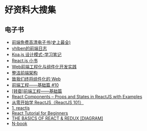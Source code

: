 # 好资料大搜集

## 电子书

* [前端免费高清电子书(史上最全)][1]
* [yhlben的前端日志][2]
* [Koa.js 设计模式-学习笔记][3]
* [React.js 小书][4]
* [Web前端工程化与组件化开发实践][5]
* [整洁前端架构][6]
* [致我们终将组件化的 Web][7]
* [前端工程——基础篇 #10][8]
* [[转载]前端工程——基础篇][9]
* [React Components – Props and States in ReactJS with Examples][10]
* [从零开始学 ReactJS（ReactJS 101）][11]
* [1. reactjs][12]
* [React Tutorial for Beginners][13]
* [THE BASICS OF REACT & REDUX [DIAGRAM]][14]
* [N-book][15]

[1]: https://juejin.im/post/5c0098f66fb9a049dd80019e#heading-9
[2]: https://yhlben.github.io/blog/
[3]: https://chenshenhai.github.io/koajs-design-note/
[4]: http://huziketang.mangojuice.top/books/react/
[5]: https://borninsummer.com/Practice-in-Front-End-Engineering-and-Components-Development/
[6]: https://www.phodal.com/blog/clean-frontend/
[7]: http://www.alloyteam.com/2015/11/we-will-be-componentized-web-long-text/
[8]: https://github.com/fouber/blog/issues/10
[9]: https://www.w3cplus.com/front-end-engineering-part-1.html
[10]: https://www.edureka.co/blog/react-components/
[11]: https://wizardforcel.gitbooks.io/reactjs101/
[12]: http://i5ting.github.io/reactjs-getting-start/#1
[13]: https://ihatetomatoes.net/react-tutorial-for-beginners/
[14]: https://itgroove.net/studios/react-redux/
[15]: https://nirodu.com/n-book/
